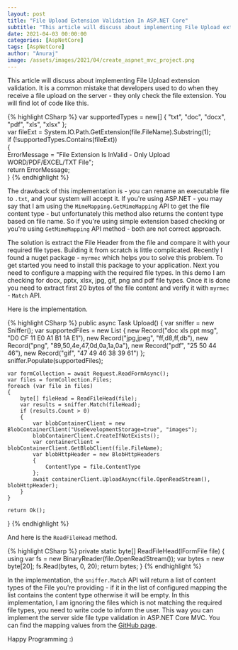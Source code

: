 ```yaml
---
layout: post
title: "File Upload Extension Validation In ASP.NET Core"
subtitle: "This article will discuss about implementing File Upload extension validation."
date: 2021-04-03 00:00:00
categories: [AspNetCore]
tags: [AspNetCore]
author: "Anuraj"
image: /assets/images/2021/04/create_aspnet_mvc_project.png
---
```

This article will discuss about implementing File Upload extension validation. It is a common mistake that developers used to do when they receive a file upload on the server - they only check the file extension. You will find lot of code like this.

{% highlight CSharp %}
var supportedTypes = new[] { "txt", "doc", "docx", "pdf", "xls", "xlsx" };  
var fileExt = System.IO.Path.GetExtension(file.FileName).Substring(1);  
if (!supportedTypes.Contains(fileExt))  
{  
    ErrorMessage = "File Extension Is InValid - Only Upload WORD/PDF/EXCEL/TXT File";  
    return ErrorMessage;  
}
{% endhighlight %}

The drawback of this implementation is - you can rename an executable file to `.txt`, and your system will accept it. If you're using ASP.NET - you may say that I am using the `MimeMapping.GetMimeMapping` API to get the file content type - but unfortunately this method also returns the content type based on file name. So if you're using simple extension based checking or you're using `GetMimeMapping` API method - both are not correct approach. 

The solution is extract the File Header from the file and compare it with your required file types. Building it from scratch is little complicated. Recently I found a nuget package - `myrmec` which helps you to solve this problem. To get started you need to install this package to your application. Next you need to configure a mapping with the required file types. In this demo I am checking for docx, pptx, xlsx, jpg, gif, png and pdf file types. Once it is done you need to extract first 20 bytes of the file content and verify it with `myrmec` - `Match` API.

Here is the implementation.

{% highlight CSharp %}
public async Task<IActionResult> Upload()
{
    var sniffer = new Sniffer();
    var supportedFiles = new List<Record>
    {
        new Record("doc xls ppt msg", "D0 CF 11 E0 A1 B1 1A E1"),
        new Record("jpg,jpeg", "ff,d8,ff,db"),
        new Record("png", "89,50,4e,47,0d,0a,1a,0a"),
        new Record("pdf", "25 50 44 46"),
        new Record("gif", "47 49 46 38 39 61")
    };
    sniffer.Populate(supportedFiles);

    var formCollection = await Request.ReadFormAsync();
    var files = formCollection.Files;
    foreach (var file in files)
    {
        byte[] fileHead = ReadFileHead(file);
        var results = sniffer.Match(fileHead);
        if (results.Count > 0)
        {
            var blobContainerClient = new BlobContainerClient("UseDevelopmentStorage=true", "images");
            blobContainerClient.CreateIfNotExists();
            var containerClient = blobContainerClient.GetBlobClient(file.FileName);
            var blobHttpHeader = new BlobHttpHeaders
            {
                ContentType = file.ContentType
            };
            await containerClient.UploadAsync(file.OpenReadStream(), blobHttpHeader);
        }
    }

    return Ok();
}
{% endhighlight %}

And here is the `ReadFileHead` method.

{% highlight CSharp %}
private static byte[] ReadFileHead(IFormFile file)
{
    using var fs = new BinaryReader(file.OpenReadStream());
    var bytes = new byte[20];
    fs.Read(bytes, 0, 20);
    return bytes;
}
{% endhighlight %}

In the implementation, the `sniffer.Match` API will return a list of content types of the File you're providing - if it in the list of configured mapping the list contains the content type otherwise it will be empty. In this implementation, I am ignoring the files which is not matching the required file types, you need to write code to inform the user. This way you can implement the server side file type validation in ASP.NET Core MVC. You can find the mapping values from the [GitHub page](https://github.com/rocketRobin/myrmec/blob/master/src/Myrmec/FileTypes.cs).

Happy Programming :)